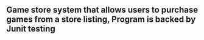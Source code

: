 ## Game store system that allows users to purchase games from a store listing, Program is backed by Junit testing
